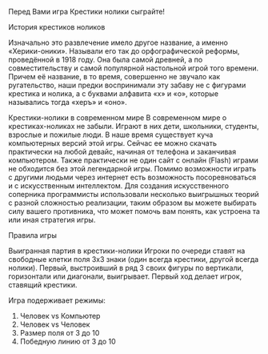 Перед Вами игра Крестики нолики сыграйте!

История крестиков ноликов

Изначально это развлечение имело другое название, а именно «Херики-оники». 
Называли его так до орфографической реформы, проведённой в 1918 году. Она была самой древней, 
а по совместительству и самой популярной настольной игрой того времени. Причем её название, в то время, 
совершенно не звучало как ругательство, наши предки воспринимали эту забаву не с фигурами крестика и нолика,
а с буквами алфавита «х» и «о», которые назывались тогда «херъ» и «оно».

Крестики-нолики в современном мире 
В современном мире о крестиках-ноликах не забыли. Играют в них дети, школьники, студенты, взрослые и пожилые люди. 
В наше время существует куча компьютерных версий этой игры. Сейчас ее можно скачать практически на любой девайс,
начиная от телефона и заканчивая компьютером. Также практически не один сайт с онлайн (Flash) играми не обходится 
без этой легендарной игры. Помимо возможности играть с другими людьми через интернет есть возможность посоревноваться 
и с искусственным интеллектом. Для создания искусственного соперника программисты использовали несколько выигрышных
теорий с разной сложностью реализации, таким образом вы можете выбирать силу вашего противника, что может помочь вам понять, 
как устроена та или иная стратегия игры.

Правила игры

Выигранная партия в крестики-нолики
Игроки по очереди ставят на свободные клетки поля 3х3 знаки (один всегда крестики, другой всегда нолики). Первый, 
выстроивший в ряд 3 своих фигуры по вертикали, горизонтали или диагонали, выигрывает. Первый ход делает игрок, 
ставящий крестики.


Игра подерживает режимы: 
1. Человек vs Компьютер
2. Человек vs Человек
3. Размер поля от 3 до 10
4. Победную линию от 3 до 10
